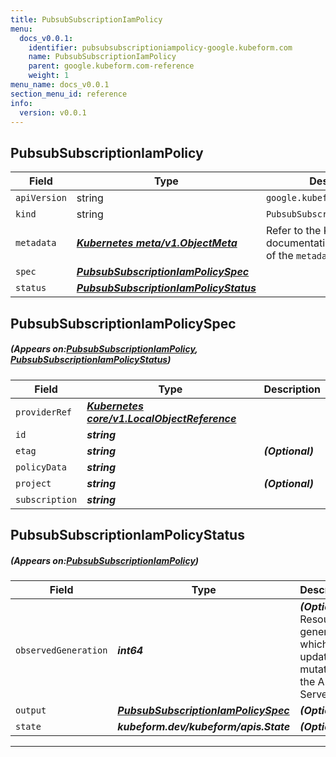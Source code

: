 ```yaml
---
title: PubsubSubscriptionIamPolicy
menu:
  docs_v0.0.1:
    identifier: pubsubsubscriptioniampolicy-google.kubeform.com
    name: PubsubSubscriptionIamPolicy
    parent: google.kubeform.com-reference
    weight: 1
menu_name: docs_v0.0.1
section_menu_id: reference
info:
  version: v0.0.1
---
```


## PubsubSubscriptionIamPolicy
| Field | Type | Description |
| ------ | ----- | ----------- |
| `apiVersion` | string | `google.kubeform.com/v1alpha1` |
|    `kind` | string | `PubsubSubscriptionIamPolicy` |
| `metadata` | ***[Kubernetes meta/v1.ObjectMeta](https://kubernetes.io/docs/reference/generated/kubernetes-api/v1.13/#objectmeta-v1-meta)***|Refer to the Kubernetes API documentation for the fields of the `metadata` field.|
| `spec` | ***[PubsubSubscriptionIamPolicySpec](#PubsubSubscriptionIamPolicySpec)***||
| `status` | ***[PubsubSubscriptionIamPolicyStatus](#PubsubSubscriptionIamPolicyStatus)***||
## PubsubSubscriptionIamPolicySpec
##### (Appears on:[PubsubSubscriptionIamPolicy](#PubsubSubscriptionIamPolicy), [PubsubSubscriptionIamPolicyStatus](#PubsubSubscriptionIamPolicyStatus))
| Field | Type | Description |
| ------ | ----- | ----------- |
| `providerRef` | ***[Kubernetes core/v1.LocalObjectReference](https://kubernetes.io/docs/reference/generated/kubernetes-api/v1.13/#localobjectreference-v1-core)***||
| `id` | ***string***||
| `etag` | ***string***| ***(Optional)*** |
| `policyData` | ***string***||
| `project` | ***string***| ***(Optional)*** |
| `subscription` | ***string***||
## PubsubSubscriptionIamPolicyStatus
##### (Appears on:[PubsubSubscriptionIamPolicy](#PubsubSubscriptionIamPolicy))
| Field | Type | Description |
| ------ | ----- | ----------- |
| `observedGeneration` | ***int64***| ***(Optional)*** Resource generation, which is updated on mutation by the API Server.|
| `output` | ***[PubsubSubscriptionIamPolicySpec](#PubsubSubscriptionIamPolicySpec)***| ***(Optional)*** |
| `state` | ***kubeform.dev/kubeform/apis.State***| ***(Optional)*** |
---
